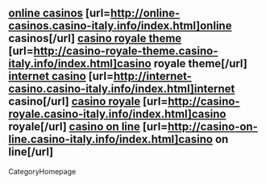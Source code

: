 <a href= http://online-casinos.casino-italy.info/index.html >online casinos</a> [url=http://online-casinos.casino-italy.info/index.html]online casinos[/url]
<a href= http://casino-royale-theme.casino-italy.info/index.html >casino royale theme</a> [url=http://casino-royale-theme.casino-italy.info/index.html]casino royale theme[/url]
<a href= http://internet-casino.casino-italy.info/index.html >internet casino</a> [url=http://internet-casino.casino-italy.info/index.html]internet casino[/url]
<a href= http://casino-royale.casino-italy.info/index.html >casino royale</a> [url=http://casino-royale.casino-italy.info/index.html]casino royale[/url]
<a href= http://casino-on-line.casino-italy.info/index.html >casino on line</a> [url=http://casino-on-line.casino-italy.info/index.html]casino on line[/url]
----
CategoryHomepage
